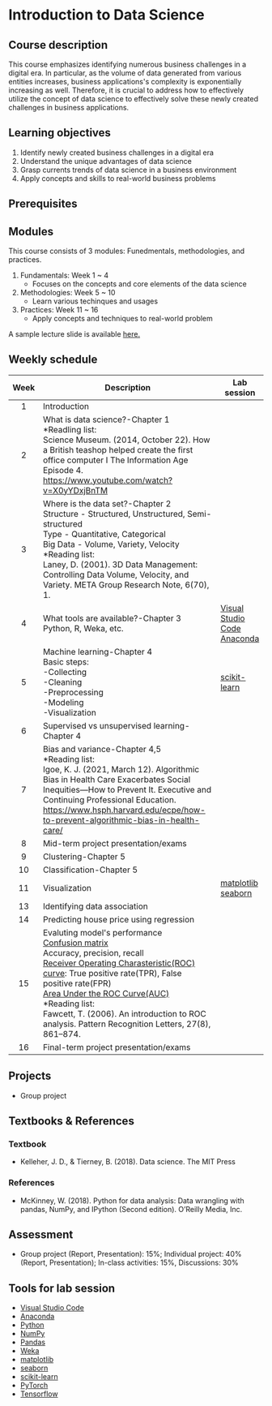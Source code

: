 # Introduction to Data Science

## Course description

This course emphasizes identifying numerous business challenges in a digital era. In particular, as the volume of data generated from various entities increases, business applications's complexity is exponentially increasing as well. Therefore, it is crucial to address how to effectively utilize the concept of data science to effectively solve these newly created challenges in business applications.

## Learning objectives

1.	Identify newly created business challenges in a digital era
2.	Understand the unique advantages of data science
3.	Grasp currents trends of data science in a business environment
4.  Apply concepts and skills to real-world business problems

## Prerequisites

## Modules

This course consists of 3 modules: Funedmentals, methodologies, and practices.

1. Fundamentals: Week 1 ~ 4
   - Focuses on the concepts and core elements of the data science
2. Methodologies: Week 5 ~ 10
   - Learn various techinques and usages
3. Practices: Week 11 ~ 16
   - Apply concepts and techniques to real-world problem

A sample lecture slide is available [here.](https://docs.google.com/presentation/d/1HIu-RP-WA5_UfLtg7G-cbVG7jDUwByQw-qaZOpqJv_0/edit?usp=sharing)

## Weekly schedule

| Week | Description | Lab session |
|:---:| ---| --- |
|1 | Introduction |
|2| What is data science?-Chapter 1<br>*Readling list:<br>Science Museum. (2014, October 22). How a British teashop helped create the first office computer I The Information Age Episode 4. https://www.youtube.com/watch?v=X0yYDxjBnTM|
|3| Where is the data set?-Chapter 2<br>Structure - Structured, Unstructured, Semi-structured<br>Type - Quantitative, Categorical<br>Big Data - Volume, Variety, Velocity<br>*Reading list:<br>Laney, D. (2001). 3D Data Management: Controlling Data Volume, Velocity, and Variety. META Group Research Note, 6(70), 1.|
|4 | What tools are available?-Chapter 3<br>Python, R, Weka, etc.| [Visual Studio Code](https://code.visualstudio.com/)<br>[Anaconda](https://www.anaconda.com/) |
|5| Machine learning-Chapter 4<br>Basic steps:<br>-Collecting<br>-Cleaning<br>-Preprocessing<br>-Modeling<br>-Visualization | [scikit-learn](https://scikit-learn.org/stable/) |
|6| Supervised vs unsupervised learning-Chapter 4|
|7| Bias and variance-Chapter 4,5<br>*Reading list:<br>Igoe, K. J. (2021, March 12). Algorithmic Bias in Health Care Exacerbates Social Inequities—How to Prevent It. Executive and Continuing Professional Education. https://www.hsph.harvard.edu/ecpe/how-to-prevent-algorithmic-bias-in-health-care/|
|8| Mid-term project presentation/exams| 
|9| Clustering-Chapter 5|
|10| Classification-Chapter 5|
|11| Visualization| [matplotlib](https://matplotlib.org/)<br>[seaborn](https://seaborn.pydata.org/) |
|13| Identifying data association| 
|14| Predicting house price using regression|
|15| Evaluting model's performance<br>[Confusion matrix](https://github.com/briankimstudio/ML_Tutorial/blob/main/Evaluation.md#1-confusion-matrix)<br>Accuracy, precision, recall<br>[Receiver Operating Charasteristic(ROC) curve](https://github.com/briankimstudio/ML_Tutorial/blob/main/Evaluation.md#2-receiver-operating-charasteristicroc-curve): True positive rate(TPR), False positive rate(FPR)<br>[Area Under the ROC Curve(AUC)](https://github.com/briankimstudio/ML_Tutorial/blob/main/Evaluation.md#3-area-under-the-roc-curveauc)<br>*Reading list:<br>Fawcett, T. (2006). An introduction to ROC analysis. Pattern Recognition Letters, 27(8), 861–874.| 
|16| Final-term project presentation/exams|

## Projects

- Group project

## Textbooks & References
### Textbook
- Kelleher, J. D., & Tierney, B. (2018). Data science. The MIT Press
### References
- McKinney, W. (2018). Python for data analysis: Data wrangling with pandas, NumPy, and IPython (Second edition). O’Reilly Media, Inc.

## Assessment

- Group project (Report, Presentation): 15%; Individual project: 40% (Report, Presentation); In-class activities: 15%, Discussions: 30%

## Tools for lab session

- [Visual Studio Code](https://code.visualstudio.com/)
- [Anaconda](https://www.anaconda.com/)
- [Python](https://www.python.org/)
- [NumPy](https://numpy.org/)
- [Pandas](https://pandas.pydata.org/)
- [Weka](https://www.cs.waikato.ac.nz/ml/weka/)
- [matplotlib](https://matplotlib.org/)
- [seaborn](https://seaborn.pydata.org/)
- [scikit-learn](https://scikit-learn.org/stable/)
- [PyTorch](https://pytorch.org/)
- [Tensorflow](https://www.tensorflow.org/)

